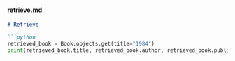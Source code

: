 #### **retrieve.md**
```markdown
# Retrieve

```python
retrieved_book = Book.objects.get(title="1984")
print(retrieved_book.title, retrieved_book.author, retrieved_book.publication_year)